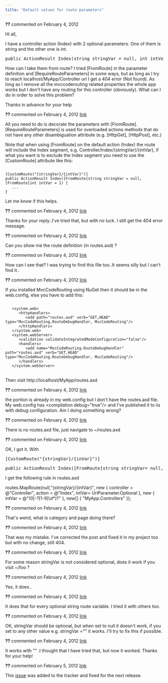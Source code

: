 ```yaml
---
title: "Default values for route parameters"
---
```

<div id="post739663" class="discussion-comment op">
   <div class="discussion-header"><b>??</b> commented on 
      <time datetime="2012-02-04T07:56:47.703-08:00" title="2012-02-04T07:56:47.703-08:00">February 4, 2012</time>
   </div>
   <div class="discussion-message"><p>Hi all,</p>
<p>I have a controller action (Index) with 2 optional parameters. One of them is string and the other one is int.</p>
<pre><span>public</span>&nbsp;<span>ActionResult</span>&nbsp;Index(<span>string</span>&nbsp;stringVar =&nbsp;<span>null</span>,&nbsp;<span>int</span>&nbsp;intVar =&nbsp;1)
</pre>
<p>How can I take them from route? I tried [FromRoute] in the parameter definition and [RequireRouteParameters] in some ways, but as long as I try to reach localhost/MyApp/Controller url I get a 404 error (Not found). As long as I remove all the mvccoderouting  related properties the whole app works but I don't have any routing for this controller (obviously).&nbsp;What can I do in order to solve this problem?</p>
<p>Thanks in advance for your help</p></div>
</div>
<div id="post739680" class="discussion-comment">
   <div class="discussion-header"><b>??</b> commented on 
      <time datetime="2012-02-04T08:11:37.97-08:00" title="2012-02-04T08:11:37.97-08:00">February 4, 2012</time> <a href="#post739680" class="post-link">link</a></div>
   <div class="discussion-message"><p>All you need to do is decorate the parameters with [FromRoute].&nbsp;<br /><span>[RequireRouteParameters] is used for overloaded actions methods that do not have any other disambiguation attribute (e.g. [HttpGet], [HttpPost], etc.)</span></p>
<p>Note that when using [FromRoute] on the default action (Index) the route will include the Index segment, e.g. Controller/Index/{stringVar}/{intVar}, if what you want is to exclude the Index segment you need to use the [CustomRoute] attribute like this:</p>
<pre><code>
[CustomRoute("{stringVar}/{intVar}")]
public ActionResult Index([FromRoute]string stringVar = null, [FromRoute]int intVar = 1) {
   ...
}</code></pre>
<p>Let me know if this helps.</p></div>
</div>
<div id="post739685" class="discussion-comment">
   <div class="discussion-header"><b>??</b> commented on 
      <time datetime="2012-02-04T08:16:03.993-08:00" title="2012-02-04T08:16:03.993-08:00">February 4, 2012</time> <a href="#post739685" class="post-link">link</a></div>
   <div class="discussion-message"><p>Thanks for your reply..I've tried that, but with no luck. I still get the 404 error message.</p></div>
</div>
<div id="post739688" class="discussion-comment">
   <div class="discussion-header"><b>??</b> commented on 
      <time datetime="2012-02-04T08:18:06.87-08:00" title="2012-02-04T08:18:06.87-08:00">February 4, 2012</time> <a href="#post739688" class="post-link">link</a></div>
   <div class="discussion-message"><p>Can you show me the route definition (in routes.axd) ?</p></div>
</div>
<div id="post739692" class="discussion-comment">
   <div class="discussion-header"><b>??</b> commented on 
      <time datetime="2012-02-04T08:20:22.537-08:00" title="2012-02-04T08:20:22.537-08:00">February 4, 2012</time> <a href="#post739692" class="post-link">link</a></div>
   <div class="discussion-message"><p>How can I see that? I was trying to find this file too..It seems silly but I can't find it..</p></div>
</div>
<div id="post739700" class="discussion-comment">
   <div class="discussion-header"><b>??</b> commented on 
      <time datetime="2012-02-04T08:27:10.477-08:00" title="2012-02-04T08:27:10.477-08:00">February 4, 2012</time> <a href="#post739700" class="post-link">link</a></div>
   <div class="discussion-message"><p>If you installed MvcCodeRouting using NuGet then it should be in the web.config, else you have to add this:</p>
<pre><code>
   &lt;system.web&gt;
      &lt;httpHandlers&gt;
         &lt;add path="routes.axd" verb="GET,HEAD" type="MvcCodeRouting.RouteDebugHandler, MvcCodeRouting"/&gt;
      &lt;/httpHandlers&gt;
   &lt;/system.web&gt;
   &lt;system.webServer&gt;
      &lt;validation validateIntegratedModeConfiguration="false"/&gt;
      &lt;handlers&gt;
         &lt;add name="MvcCodeRouting.RouteDebugHandler" path="routes.axd" verb="GET,HEAD" type="MvcCodeRouting.RouteDebugHandler, MvcCodeRouting"/&gt;
      &lt;/handlers&gt;
   &lt;/system.webServer&gt;
</code>
</pre>
<p>Then visit http://l<span>ocalhost/MyApp/routes.axd</span></p></div>
</div>
<div id="post739713" class="discussion-comment">
   <div class="discussion-header"><b>??</b> commented on 
      <time datetime="2012-02-04T08:37:22.45-08:00" title="2012-02-04T08:37:22.45-08:00">February 4, 2012</time> <a href="#post739713" class="post-link">link</a></div>
   <div class="discussion-message"><p>the portion is already in my web.config but I don't have the routes.axd file. My web.config has &lt;compilation debug="true"/&gt; and I've published it to iis with debug configuration. Am I doing something wrong?&nbsp;</p></div>
</div>
<div id="post739717" class="discussion-comment">
   <div class="discussion-header"><b>??</b> commented on 
      <time datetime="2012-02-04T08:39:51.677-08:00" title="2012-02-04T08:39:51.677-08:00">February 4, 2012</time> <a href="#post739717" class="post-link">link</a></div>
   <div class="discussion-message"><p>There is no routes.axd file, just navigate to ~/routes.axd</p></div>
</div>
<div id="post739749" class="discussion-comment">
   <div class="discussion-header"><b>??</b> commented on 
      <time datetime="2012-02-04T09:06:00.667-08:00" title="2012-02-04T09:06:00.667-08:00">February 4, 2012</time> <a href="#post739749" class="post-link">link</a></div>
   <div class="discussion-message"><p>OK, I got it. With&nbsp;</p>
<pre>[<span>CustomRoute</span>(<span>"{stringVar}/{inVar}"</span>)]
</pre>
<pre><span>public</span>&nbsp;<span>ActionResult</span>&nbsp;Index([<span>FromRoute</span>]<span>string</span>&nbsp;stringVar=&nbsp;<span>null</span>,&nbsp;[<span>FromRoute</span>]<span>int</span>&nbsp;intVar=&nbsp;1)
</pre>
<p>I get the following rule in routes.axd</p>
<p>routes.MapRoute(<span class="keyword">null</span>,<span class="string">"{stringVar}/{intVar}"</span>, <span class="keyword">new</span> { controller = <span class="string">@"Controller"</span>, action = <span class="string">@"Index"</span>, intVar= <span class="type">UrlParameter</span>.Optional }, <span class="keyword">new</span> { intVar = <span class="string">@"(0|-?[1-9]\d*)?"</span> }, <span class="keyword">new</span>[] { <span class="string">"MyApp.Controllers"</span> });&nbsp;</p></div>
</div>
<div id="post739756" class="discussion-comment">
   <div class="discussion-header"><b>??</b> commented on 
      <time datetime="2012-02-04T09:12:16.06-08:00" title="2012-02-04T09:12:16.06-08:00">February 4, 2012</time> <a href="#post739756" class="post-link">link</a></div>
   <div class="discussion-message"><p>That's weird, what is category and page doing there?</p></div>
</div>
<div id="post739759" class="discussion-comment">
   <div class="discussion-header"><b>??</b> commented on 
      <time datetime="2012-02-04T09:14:21.277-08:00" title="2012-02-04T09:14:21.277-08:00">February 4, 2012</time> <a href="#post739759" class="post-link">link</a></div>
   <div class="discussion-message"><p>That was my mistake. I've corrected the post and fixed it in my project too but with no change, still 404.</p></div>
</div>
<div id="post739763" class="discussion-comment">
   <div class="discussion-header"><b>??</b> commented on 
      <time datetime="2012-02-04T09:16:27.567-08:00" title="2012-02-04T09:16:27.567-08:00">February 4, 2012</time> <a href="#post739763" class="post-link">link</a></div>
   <div class="discussion-message"><p>For some reason stringVar is not considered optional, does it work if you visit ~/foo ?</p></div>
</div>
<div id="post739765" class="discussion-comment">
   <div class="discussion-header"><b>??</b> commented on 
      <time datetime="2012-02-04T09:17:47.403-08:00" title="2012-02-04T09:17:47.403-08:00">February 4, 2012</time> <a href="#post739765" class="post-link">link</a></div>
   <div class="discussion-message"><p>Yes, it does..</p></div>
</div>
<div id="post739768" class="discussion-comment">
   <div class="discussion-header"><b>??</b> commented on 
      <time datetime="2012-02-04T09:19:39.28-08:00" title="2012-02-04T09:19:39.28-08:00">February 4, 2012</time> <a href="#post739768" class="post-link">link</a></div>
   <div class="discussion-message"><p>It does that for every optional string route variable. I tried it with others too.</p></div>
</div>
<div id="post739783" class="discussion-comment">
   <div class="discussion-header"><b>??</b> commented on 
      <time datetime="2012-02-04T09:30:10-08:00" title="2012-02-04T09:30:10-08:00">February 4, 2012</time> <a href="#post739783" class="post-link">link</a></div>
   <div class="discussion-message"><p>OK, stringVar should be optional, but when set to null it doesn't work, if you set to any other value e.g. stringVar ="" it works. I'll try to fix this if possible.</p></div>
</div>
<div id="post739790" class="discussion-comment">
   <div class="discussion-header"><b>??</b> commented on 
      <time datetime="2012-02-04T09:36:52.053-08:00" title="2012-02-04T09:36:52.053-08:00">February 4, 2012</time> <a href="#post739790" class="post-link">link</a></div>
   <div class="discussion-message"><p>It works with "" .I thought that I have tried that, but now it worked. Thanks for your help!</p></div>
</div>
<div id="post741727" class="discussion-comment marked-as-answer">
   <div class="discussion-header"><b>??</b> commented on 
      <time datetime="2012-02-05T12:29:32.623-08:00" title="2012-02-05T12:29:32.623-08:00">February 5, 2012</time> <a href="#post741727" class="post-link">link</a></div>
   <div class="discussion-message"><p>This <a href="../issues/708.html">issue</a> was added to the tracker and fixed for the next release.</p></div>
</div>